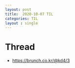 ```yaml
---
layout: post
title:  2020-10-07 TIL
categories: TIL
layout : single
---
```


# Thread
- https://brunch.co.kr/@kd4/3

#